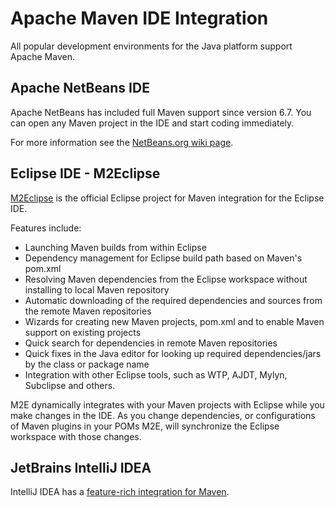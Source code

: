 # Apache Maven IDE Integration

<!--
Licensed to the Apache Software Foundation (ASF) under one
or more contributor license agreements.  See the NOTICE file
distributed with this work for additional information
regarding copyright ownership.  The ASF licenses this file
to you under the Apache License, Version 2.0 (the
"License"); you may not use this file except in compliance
with the License.  You may obtain a copy of the License at

http://www.apache.org/licenses/LICENSE-2.0

Unless required by applicable law or agreed to in writing,
software distributed under the License is distributed on an
"AS IS" BASIS, WITHOUT WARRANTIES OR CONDITIONS OF ANY
KIND, either express or implied.  See the License for the
specific language governing permissions and limitations
under the License.
-->

All popular development environments for the Java platform support Apache Maven.

## Apache NetBeans IDE

Apache NetBeans has included full Maven support since version 6.7.
You can open any Maven project in the IDE and start coding immediately.

For more information see the [NetBeans.org wiki page](http://wiki.netbeans.org/Maven).

## Eclipse IDE - M2Eclipse

[M2Eclipse](https://www.eclipse.org/m2e/) is
the official Eclipse project for Maven integration for the Eclipse IDE.

Features include:

- Launching Maven builds from within Eclipse
- Dependency management for Eclipse build path based on Maven's pom.xml
- Resolving Maven dependencies from the Eclipse workspace without installing to local Maven repository
- Automatic downloading of the required dependencies and sources from the remote Maven repositories
- Wizards for creating new Maven projects, pom.xml and to enable Maven support on existing projects
- Quick search for dependencies in remote Maven repositories
- Quick fixes in the Java editor for looking up required dependencies/jars by the class or package name
- Integration with other Eclipse tools, such as WTP, AJDT, Mylyn, Subclipse and others.

M2E dynamically integrates with your Maven projects with Eclipse while you make changes in the IDE. As
you change dependencies, or configurations of Maven plugins in your POMs M2E, will synchronize the
Eclipse workspace with those changes.

## JetBrains IntelliJ IDEA

IntelliJ IDEA has a [feature-rich integration for Maven](https://www.jetbrains.com/idea/help/maven.html).
